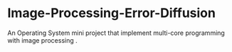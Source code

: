 # Image-Processing-Error-Diffusion
An Operating System mini project that implement multi-core programming with image processing .
